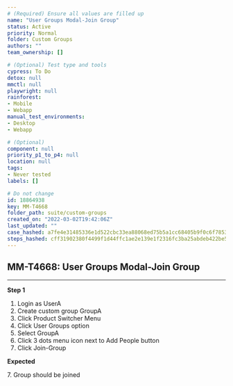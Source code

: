 ```yaml
---
# (Required) Ensure all values are filled up
name: "User Groups Modal-Join Group"
status: Active
priority: Normal
folder: Custom Groups
authors: ""
team_ownership: []

# (Optional) Test type and tools
cypress: To Do
detox: null
mmctl: null
playwright: null
rainforest: 
- Mobile
- Webapp
manual_test_environments: 
- Desktop
- Webapp

# (Optional)
component: null
priority_p1_to_p4: null
location: null
tags: 
- Never tested
labels: []

# Do not change
id: 18864938
key: MM-T4668
folder_path: suite/custom-groups
created_on: "2022-03-02T19:42:06Z"
last_updated: ""
case_hashed: a7fe4e31485336e1d522cbc33ea88068ed75b5a1cc68405b9f0c6f78532edcd1badee536486ac816599cf67ea7412a25
steps_hashed: cff31902380f4499f1d44ffc1ae2e139e1f2316fc3ba25abdeb422be56e1fd9829da52b087a3950ce9d4563392a9662a
---
```


## MM-T4668: User Groups Modal-Join Group

---

**Step 1**

1. Login as UserA
2. Create custom group GroupA
3. Click Product Switcher Menu 
4. Click User Groups option
5. Select GroupA
6. Click 3 dots menu icon next to Add People button
7. Click Join-Group

**Expected**

7\. Group should be joined

